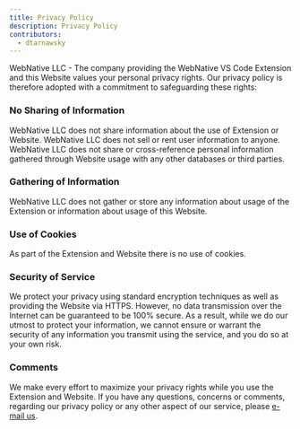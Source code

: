 ```yaml
---
title: Privacy Policy
description: Privacy Policy
contributors:
  - dtarnawsky
---
```


WebNative LLC - The company providing the WebNative VS Code Extension and this Website values your personal privacy rights. Our privacy policy is therefore adopted with a commitment to safeguarding these rights:

### No Sharing of Information
WebNative LLC does not share information about the use of Extension or Website. WebNative LLC does not sell or rent user information to anyone. WebNative LLC does not share or cross-reference personal information gathered through Website usage with any other databases or third parties.

### Gathering of Information
WebNative LLC does not gather or store any information about usage of the Extension or information about usage of this Website.

### Use of Cookies
As part of the Extension and Website there is no use of cookies.

### Security of Service
We protect your privacy using standard encryption techniques as well as providing the Website via HTTPS. However, no data transmission over the Internet can be guaranteed to be 100% secure. As a result, while we do our utmost to protect your information, we cannot ensure or warrant the security of any information you transmit using the service, and you do so at your own risk.

### Comments
We make every effort to maximize your privacy rights while you use the Extension and Website. If you have any questions, concerns or comments, regarding our privacy policy or any other aspect of our service, please [e-mail us](mailto:support@webnative.dev).